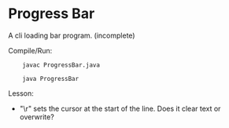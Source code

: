 # Progress Bar
A cli loading bar program. (incomplete)

Compile/Run:
```
    javac ProgressBar.java
```
```
    java ProgressBar
```

Lesson:
- "\r" sets the cursor at the start of the line. Does it clear text or overwrite?

